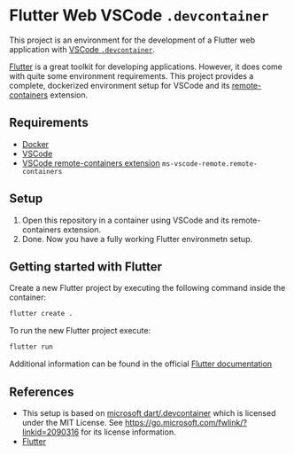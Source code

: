 # Flutter Web VSCode `.devcontainer`

This project is an environment for the development of a Flutter web application with [VSCode `.devcontainer`](https://code.visualstudio.com/docs/remote/containers).

[Flutter](https://flutter.dev) is a great toolkit for developing applications. However, it does come with quite some environment requirements. This project provides a complete, dockerized environment setup for VSCode and its [remote-containers](https://marketplace.visualstudio.com/items?itemName=ms-vscode-remote.remote-containers) extension.

## Requirements

* [Docker](https://www.docker.com/get-started)
* [VSCode](https://code.visualstudio.com)
* [VSCode remote-containers extension](https://marketplace.visualstudio.com/items?itemName=ms-vscode-remote.remote-containers) `ms-vscode-remote.remote-containers`

## Setup

1. Open this repository in a container using VSCode and its remote-containers extension.
2. Done. Now you have a fully working Flutter environmetn setup.

## Getting started with Flutter

Create a new Flutter project by executing the following command inside the container:

```bash
flutter create .
```

To run the new Flutter project execute:

```bash
flutter run
```

Additional information can be found in the official [Flutter documentation](https://flutter.dev)

## References
* This setup is based on [microsoft dart/.devcontainer](https://github.com/microsoft/vscode-dev-containers/tree/e36c62789da541bf80c8910ad59645e5777d4516/containers/dart/.devcontainer) which is licensed under the MIT License. See https://go.microsoft.com/fwlink/?linkid=2090316 for its license information.
* [Flutter](https://flutter.dev)
